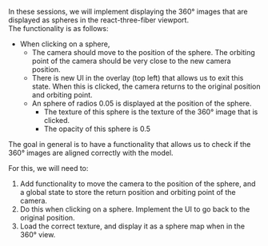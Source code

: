 In these sessions, we will implement displaying the 360° images that are displayed as spheres in the react-three-fiber viewport.  
The functionality is as follows:
- When clicking on a sphere,
  - The camera should move to the position of the sphere. The orbiting point of the camera should be very close to the new camera position.
  - There is new UI in the overlay (top left) that allows us to exit this state. When this is clicked, the camera returns to the original position and orbiting point.
  - An sphere of radios 0.05 is displayed at the position of the sphere.
    - The texture of this sphere is the texture of the 360° image that is clicked.
    - The opacity of this sphere is 0.5


The goal in general is to have a functionality that allows us to check if the 360° images are aligned correctly with the model.

For this, we will need to:
1. Add functionality to move the camera to the position of the sphere, and a global state to store the return position and orbiting point of the camera.
2. Do this when clicking on a sphere. Implement the UI to go back to the original position.
3. Load the correct texture, and display it as a sphere map when in the 360° view.